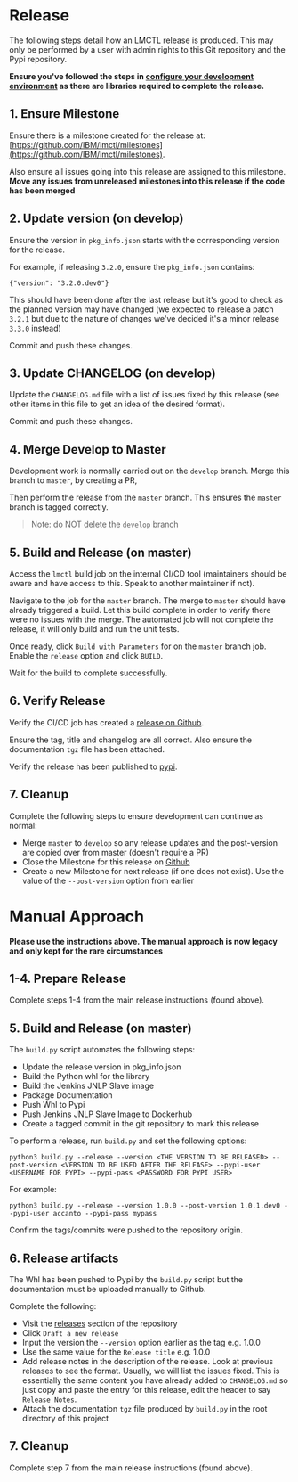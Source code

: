# Release

The following steps detail how an LMCTL release is produced. This may only be performed by a user with admin rights to this Git repository and the Pypi repository.

**Ensure you've followed the steps in [configure your development environment](developer_env.md) as there are libraries required to complete the release.**

## 1. Ensure Milestone

Ensure there is a milestone created for the release at: [https://github.com/IBM/lmctl/milestones](https://github.com/IBM/lmctl/milestones).

Also ensure all issues going into this release are assigned to this milestone. **Move any issues from unreleased milestones into this release if the code has been merged**

## 2. Update version (on develop)

Ensure the version in `pkg_info.json` starts with the corresponding version for the release.

For example, if releasing `3.2.0`, ensure the `pkg_info.json` contains:

```
{"version": "3.2.0.dev0"}
```

This should have been done after the last release but it's good to check as the planned version may have changed (we expected to release a patch `3.2.1` but due to the nature of changes we've decided it's a minor release `3.3.0` instead)

Commit and push these changes.

## 3. Update CHANGELOG (on develop)

Update the `CHANGELOG.md` file with a list of issues fixed by this release (see other items in this file to get an idea of the desired format).

Commit and push these changes.

## 4. Merge Develop to Master

Development work is normally carried out on the `develop` branch. Merge this branch to `master`, by creating a PR, 

Then perform the release from the `master` branch. This ensures the `master` branch is tagged correctly. 

> Note: do NOT delete the `develop` branch

## 5. Build and Release (on master)

Access the `lmctl` build job on the internal CI/CD tool (maintainers should be aware and have access to this. Speak to another maintainer if not).

Navigate to the job for the `master` branch. The merge to `master` should have already triggered a build. Let this build complete in order to verify there were no issues with the merge. The automated job will not complete the release, it will only build and run the unit tests.

Once ready, click `Build with Parameters` for on the `master` branch job. Enable the `release` option and click `BUILD`.

Wait for the build to complete successfully. 

## 6. Verify Release

Verify the CI/CD job has created a [release on Github](https://github.com/IBM/lmctl/releases).

Ensure the tag, title and changelog are all correct. Also ensure the documentation `tgz` file has been attached. 

Verify the release has been published to [pypi](https://pypi.org/manage/project/lmctl/releases/).

## 7. Cleanup

Complete the following steps to ensure development can continue as normal:

- Merge `master` to `develop` so any release updates and the post-version are copied over from master (doesn't require a PR)
- Close the Milestone for this release on [Github](https://github.com/IBM/lmctl/milestones)
- Create a new Milestone for next release (if one does not exist). Use the value of the `--post-version` option from earlier

# Manual Approach

**Please use the instructions above. The manual approach is now legacy and only kept for the rare circumstances**

## 1-4. Prepare Release

Complete steps 1-4 from the main release instructions (found above).

## 5. Build and Release (on master)

The `build.py` script automates the following steps: 

- Update the release version in pkg_info.json
- Build the Python whl for the library
- Build the Jenkins JNLP Slave image
- Package Documentation
- Push Whl to Pypi
- Push Jenkins JNLP Slave Image to Dockerhub
- Create a tagged commit in the git repository to mark this release

To perform a release, run `build.py` and set the following options:

```
python3 build.py --release --version <THE VERSION TO BE RELEASED> --post-version <VERSION TO BE USED AFTER THE RELEASE> --pypi-user <USERNAME FOR PYPI> --pypi-pass <PASSWORD FOR PYPI USER>
```

For example:
```
python3 build.py --release --version 1.0.0 --post-version 1.0.1.dev0 --pypi-user accanto --pypi-pass mypass
```

Confirm the tags/commits were pushed to the repository origin.

## 6. Release artifacts

The Whl has been pushed to Pypi by the `build.py` script but the documentation must be uploaded manually to Github.

Complete the following:

- Visit the [releases](https://github.com/IBM/lmctl/releases) section of the repository
- Click `Draft a new release`
- Input the version the `--version` option earlier as the tag e.g. 1.0.0
- Use the same value for the `Release title` e.g. 1.0.0
- Add release notes in the description of the release. Look at previous releases to see the format. Usually, we will list the issues fixed. This is essentially the same content you have already added to `CHANGELOG.md` so just copy and paste the entry for this release, edit the header to say `Release Notes`.
- Attach the documentation `tgz` file produced by `build.py` in the root directory of this project

## 7. Cleanup

Complete step 7 from the main release instructions (found above).
